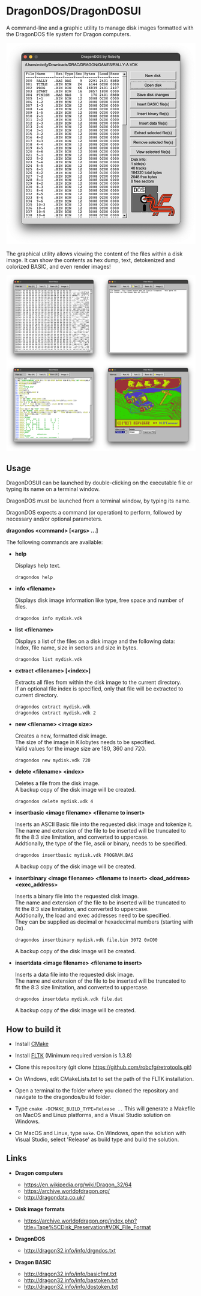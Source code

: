 # DragonDOS/DragonDOSUI
A command-line and a graphic utility to manage disk images formatted with the DragonDOS file system for Dragon computers.

![DragonDOSUI](/pictures/DRAGONDOSUI.png)

The graphical utility allows viewing the content of the files within a disk image.
It can show the contents as hex dump, text, detokenized and colorized BASIC, and even render images!

![DragonDOS view modes](/pictures/DragonDOS_ViewModes.png)

## Usage
DragonDOSUI can be launched by double-clicking on the executable file or typing its name on a terminal window.

DragonDOS must be launched from a terminal window, by typing its name.

DragonDOS expects a command (or operation) to perform, followed by necessary and/or optional parameters.

**dragondos \<command\> [\<args\> ...]**

The following commands are available:
  
* **help**

  Displays help text.

      dragondos help

* **info \<filename\>**

  Displays disk image information like type, free space and number of files.

      dragondos info mydisk.vdk

* **list \<filename\>**

  Displays a list of the files on a disk image and the following data:\
  Index, file name, size in sectors and size in bytes.

      dragondos list mydisk.vdk

* **extract \<filename\> [\<index\>]**

  Extracts all files from within the disk image to the current directory.\
  If an optional file index is specified, only that file will be extracted to\
  current directory.

      dragondos extract mydisk.vdk
      dragondos extract mydisk.vdk 2

* **new \<filename\> \<image size\>**

  Creates a new, formatted disk image.\
  The size of the image in Kilobytes needs to be specified.\
  Valid values for the image size are 180, 360 and 720.

      dragondos new mydisk.vdk 720

* **delete \<filename\> \<index\>**

  Deletes a file from the disk image.\
  A backup copy of the disk image will be created.

      dragondos delete mydisk.vdk 4

* **insertbasic \<image filename\> \<filename to insert\>**

  Inserts an ASCII Basic file into the requested disk image and tokenize it.\
  The name and extension of the file to be inserted will be truncated to\
  fit the 8:3 size limitation, and converted to uppercase.\
  Addtionally, the type of the file, ascii or binary, needs to be specified.

      dragondos insertbasic mydisk.vdk PROGRAM.BAS

  A backup copy of the disk image will be created.

* **insertbinary \<image filename\> \<filename to insert\>  \<load_address\> \<exec_address\>**

  Inserts a binary file into the requested disk image.\
  The name and extension of the file to be inserted will be truncated to\
  fit the 8:3 size limitation, and converted to uppercase.\
  Addtionally, the load and exec addresses need to be specified.\
  They can be supplied as decimal or hexadecimal numbers (starting with 0x).

      dragondos insertbinary mydisk.vdk file.bin 3072 0xC00

  A backup copy of the disk image will be created.

* **insertdata \<image filename\> \<filename to insert\>**

  Inserts a data file into the requested disk image.\
  The name and extension of the file to be inserted will be truncated to\
  fit the 8:3 size limitation, and converted to uppercase.

      dragondos insertdata mydisk.vdk file.dat

  A backup copy of the disk image will be created.

## How to build it

* Install [CMake](https://cmake.org/)

* Install [FLTK](https://www.fltk.org/) (Minimum required version is 1.3.8)

* Clone this repository (git clone https://github.com/robcfg/retrotools.git)

* On Windows, edit CMakeLists.txt to set the path of the FLTK installation.

* Open a terminal to the folder where you cloned the repository and navigate to the dragondos/build folder.

* Type `cmake -DCMAKE_BUILD_TYPE=Release ..` This will generate a Makefile on MacOS and Linux platforms, and a Visual Studio solution on Windows.

* On MacOS and Linux, type `make`. On Windows, open the solution with Visual Studio, select 'Release' as build type and build the solution.

## Links    
* **Dragon computers**
  * https://en.wikipedia.org/wiki/Dragon_32/64
  * https://archive.worldofdragon.org/
  * http://dragondata.co.uk/

* **Disk image formats**
  * https://archive.worldofdragon.org/index.php?title=Tape%5CDisk_Preservation#VDK_File_Format

* **DragonDOS**
  * http://dragon32.info/info/drgndos.txt

* **Dragon BASIC**
  * http://dragon32.info/info/basicfmt.txt
  * http://dragon32.info/info/bastoken.txt
  * http://dragon32.info/info/dostoken.txt
